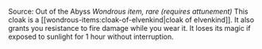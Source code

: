 Source: Out of the Abyss
*Wondrous item, rare (requires attunement)*
This cloak is a [[wondrous-items:cloak-of-elvenkind|cloak of elvenkind]]. It also grants you resistance to fire damage while you wear it. It loses its magic if exposed to sunlight for 1 hour without interruption.